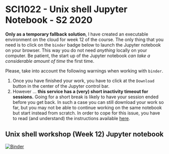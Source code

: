 # SCI1022 - Unix shell Jupyter Notebook - S2 2020

**Only as a temporary fallback solution**, I have created an executable environment on the cloud for week 12 of the course. The only thing that you need is to click on the `binder` badge  below to launch the Jupyter notebook on your browser. This way you do not need _anything_ locally on your computer. Be patient, the start up of the Jupyter notebook _can take a considerable amount of time_ the first time.

Please, take into account the following warnings when working with `binder`. 

1. Once you have finished your work, you have to click at the `Download` button in the center of the Jupyter control bar. 
2. However ...
**this service has a (very) short inactivity timeout for sessions.**
 Going for a short break is likely to have your session ended before you get back. In such a case you can still download your work so far, but you may not be able to continue working on the same notebook but start instead from scratch. In order to cope for this issue, you have to read (and understand) the instructions available [here](https://discourse.jupyter.org/t/getting-your-notebook-after-your-binder-has-stopped/3268).
 
## Unix shell workshop (Week 12) Jupyter notebook

[![Binder](https://mybinder.org/badge_logo.svg)](https://mybinder.org/v2/gh/MonashMath/SCI1022/master?filepath=S2-2020-UNIX-JN%2FUnix_shell.ipynb)






